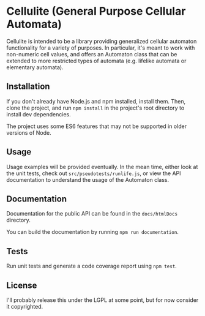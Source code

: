 # Cellulite (General Purpose Cellular Automata)
Cellulite is intended to be a library providing generalized cellular 
automaton functionality for a variety of purposes.  In particular, it's 
meant to work with non-numeric cell values, and offers an Automaton 
class that can be extended to more restricted types of automata 
(e.g. lifelike automata or elementary automata).

## Installation
If you don't already have Node.js and npm installed, install them.
Then, clone the project, and run `npm install` in the project's root
directory to install dev dependencies.

The project uses some ES6 features that may not be supported in older
versions of Node.

## Usage
Usage examples will be provided eventually.  In the mean time, either
look at the unit tests, check out `src/pseudotests/runlife.js`, or
view the API documentation to understand the usage of the Automaton
class.

## Documentation
Documentation for the public API can be found in the `docs/htmlDocs` 
directory.

You can build the documentation by running `npm run documentation`.

## Tests
Run unit tests and generate a code coverage report using `npm test`.

## License
I'll probably release this under the LGPL at some point, but for now consider it copyrighted.

